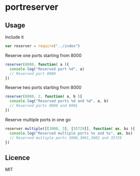 portreserver
============

## Usage


Include it

```js
var reserver = require("../index")
```

Reserve one ports starting from 8000

```js
reserver(8000, function( a ){
  console.log("Reserved port %d", a)
  // Reserved port 8000
})
```

Reserve two ports starting from 8000

```js
reserver(8000, 2, function( a, b ){
  console.log("Reserved ports %d and %d", a, b)
  // Reserved ports 8000 and 8001
})
```

Reserve multiple ports in one go

```js
reserver.multiple([[3000, 3], [35729]], function( as, bs ){
  console.log("Reserved multiple ports %s and %s", as, bs)
  // Reserved multiple ports 3000,3001,3002 and 35729
})
```

## Licence

MIT